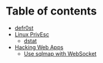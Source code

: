 # Table of contents

* [defr0st](README.md)
* [Linux PrivEsc](<README (1).md>)
  * [dstat](linux-privesc/dstat.md)
* [Hacking Web Apps](hacking-web-apps/README.md)
  * [Use sqlmap with WebSocket](hacking-web-apps/use-sqlmap-with-websocket.md)
